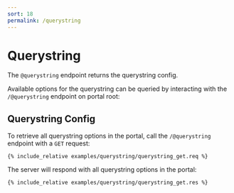 ```yaml
---
sort: 18
permalink: /querystring
---
```


# Querystring

The `@querystring` endpoint returns the querystring config.

Available options for the querystring can be queried by interacting with the `/@querystring` endpoint on portal root:

## Querystring Config

To retrieve all querystring options in the portal, call the `/@querystring` endpoint with a `GET` request:

```
{% include_relative examples/querystring/querystring_get.req %}
```

The server will respond with all querystring options in the portal:

```
{% include_relative examples/querystring/querystring_get.res %}
```
